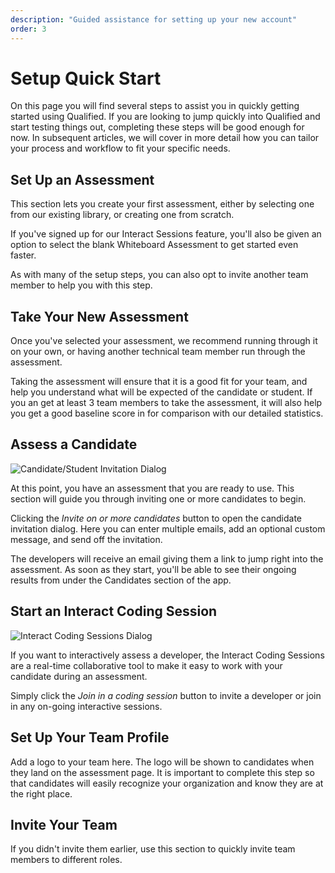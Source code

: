 ```yaml
---
description: "Guided assistance for setting up your new account"
order: 3
---
```


# Setup Quick Start

On this page you will find several steps to assist you in quickly getting started using Qualified. If you are looking to jump quickly into Qualified and start testing things out, completing these steps will be good enough for now. In subsequent articles, we will cover in more detail how you can tailor your process and workflow to fit your specific needs. 

## Set Up an Assessment

This section lets you create your first assessment, either by selecting one from our existing library, or creating one from scratch.

If you've signed up for our Interact Sessions feature, you'll also be given an option to select the blank Whiteboard Assessment to get started even faster.

As with many of the setup steps, you can also opt to invite another team member to help you with this step.

## Take Your New Assessment

Once you've selected your assessment, we recommend running through it on your own, or having another technical team member run through the assessment.

Taking the assessment will ensure that it is a good fit for your team, and help you understand what will be expected of the candidate or student. If you an get at least 3 team members to take the assessment, it will also help you get a good baseline score in for comparison with our detailed statistics.

## Assess a Candidate

![Candidate/Student Invitation Dialog](/images/hire/invite-dialog-trial.png)

At this point, you have an assessment that you are ready to use. This section will guide you through inviting one or more candidates to begin.

Clicking the _Invite on or more candidates_ button to open the candidate invitation dialog. Here you can enter multiple emails, add an optional custom message, and send off the invitation.

The developers will receive an email giving them a link to jump right into the assessment. As soon as they start, you'll be able to see their ongoing results from under the Candidates section of the app.

## Start an Interact Coding Session

![Interact Coding Sessions Dialog](/images/hire/interact-dialog.png)

If you want to interactively assess a developer, the Interact Coding Sessions are a real-time collaborative tool to make it easy to work with your candidate during an assessment.

Simply click the _Join in a coding session_ button to invite a developer or join in any on-going interactive sessions.

## Set Up Your Team Profile

Add a logo to your team here. The logo will be shown to candidates when they land on the assessment page. It is 
important to complete this step so that candidates will easily recognize your organization and know they are at the 
right place.

## Invite Your Team

If you didn't invite them earlier, use this section to quickly invite team members to different roles.
